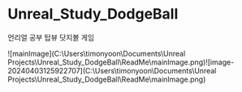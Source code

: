 # Unreal_Study_DodgeBall
언리얼 공부 탑뷰 닷지볼 게임

![mainImage](C:\Users\timonyoon\Documents\Unreal Projects\Unreal_Study_DodgeBall\ReadMe\mainImage.png)![image-20240403125922707](C:\Users\timonyoon\Documents\Unreal Projects\Unreal_Study_DodgeBall\ReadMe\mainImage.png)
